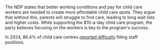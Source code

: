 The NDP states that better working conditions and pay for child care workers are needed to create more affordable child care spots. They argue that without this, parents will struggle to find care, leading to long wait lists and higher costs. While supporting the $10-a-day child care program, the party believes focusing on the workers is key to the program's success.

In 2024, 86.4% of child care centres [reported difficulty](https://www150.statcan.gc.ca/n1/daily-quotidien/250319/dq250319b-eng.htm) filling staff positions.
